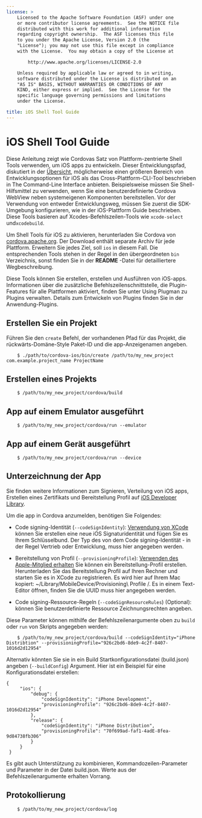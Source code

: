 ```yaml
---
license: >
    Licensed to the Apache Software Foundation (ASF) under one
    or more contributor license agreements.  See the NOTICE file
    distributed with this work for additional information
    regarding copyright ownership.  The ASF licenses this file
    to you under the Apache License, Version 2.0 (the
    "License"); you may not use this file except in compliance
    with the License.  You may obtain a copy of the License at

        http://www.apache.org/licenses/LICENSE-2.0

    Unless required by applicable law or agreed to in writing,
    software distributed under the License is distributed on an
    "AS IS" BASIS, WITHOUT WARRANTIES OR CONDITIONS OF ANY
    KIND, either express or implied.  See the License for the
    specific language governing permissions and limitations
    under the License.

title: iOS Shell Tool Guide
---
```


# iOS Shell Tool Guide

Diese Anleitung zeigt wie Cordovas Satz von Plattform-zentrierte Shell Tools verwenden, um iOS apps zu entwickeln. Dieser Entwicklungspfad, diskutiert in der [Übersicht](../../overview/index.html), möglicherweise einen größeren Bereich von Entwicklungsoptionen für iOS als das Cross-Plattform-CLI-Tool beschrieben in The Command-Line Interface anbieten. Beispielsweise müssen Sie Shell-Hilfsmittel zu verwenden, wenn Sie eine benutzerdefinierte Cordova WebView neben systemeigenen Komponenten bereitstellen. Vor der Verwendung von entweder Entwicklungsweg, müssen Sie zuerst die SDK-Umgebung konfigurieren, wie in der iOS-Plattform Guide beschrieben. Diese Tools basieren auf Xcodes-Befehlszeilen-Tools wie `xcode-select` und`xcodebuild`.

Um Shell Tools für iOS zu aktivieren, herunterladen Sie Cordova von [cordova.apache.org][1]. Der Download enthält separate Archiv für jede Plattform. Erweitern Sie jedes Ziel, soll `ios` in diesem Fall. Die entsprechenden Tools stehen in der Regel in den übergeordneten `bin` Verzeichnis, sonst finden Sie in der **README** -Datei für detailliertere Wegbeschreibung.

 [1]: http://cordova.apache.org

Diese Tools können Sie erstellen, erstellen und Ausführen von iOS-apps. Informationen über die zusätzliche Befehlszeilenschnittstelle, die Plugin-Features für alle Plattformen aktiviert, finden Sie unter Using Plugman zu Plugins verwalten. Details zum Entwickeln von Plugins finden Sie in der Anwendung-Plugins.

## Erstellen Sie ein Projekt

Führen Sie den `create` Befehl, der vorhandenen Pfad für das Projekt, die rückwärts-Domäne-Style Paket-ID und die app-Anzeigenamen angeben.

        $ ./path/to/cordova-ios/bin/create /path/to/my_new_project com.example.project_name ProjectName
    

## Erstellen eines Projekts

        $ /path/to/my_new_project/cordova/build
    

## App auf einem Emulator ausgeführt

        $ /path/to/my_new_project/cordova/run --emulator
    

## App auf einem Gerät ausgeführt

        $ /path/to/my_new_project/cordova/run --device
    

## Unterzeichnung der App

Sie finden weitere Informationen zum Signieren, Verteilung von iOS apps, Erstellen eines Zertifikats und Bereitstellung Profil auf [iOS Developer Library][2].

 [2]: https://developer.apple.com/library/ios/documentation/IDEs/Conceptual/AppDistributionGuide/ConfiguringYourApp/ConfiguringYourApp.html

Um die app in Cordova anzumelden, benötigen Sie Folgendes:

*   Code signing-Identität (`--codeSignIdentity`): [Verwendung von XCode][3] können Sie erstellen eine neue iOS Signaturidentität und fügen Sie es Ihrem Schlüsselbund. Der Typ des von dem Code signing-Identität - in der Regel Vertrieb oder Entwicklung, muss hier angegeben werden.

*   Bereitstellung von Profil (`--provisioningProfile`): [Verwenden des Apple-Mitglied erhalten][4] Sie können ein Bereitstellung-Profil erstellen. Herunterladen Sie das Bereitstellung Profil auf Ihren Rechner und starten Sie es in XCode zu registrieren. Es wird hier auf Ihrem Mac kopiert: ~/Library/MobileDevice/Provisioning\ Profile /. Es in einem Text-Editor öffnen, finden Sie die UUID muss hier angegeben werden.

*   Code signing-Ressource-Regeln (`--codeSignResourceRules`) (Optional): können Sie benutzerdefinierte Ressource Zeichnungsrechten angeben.

 [3]: https://developer.apple.com/library/ios/documentation/IDEs/Conceptual/AppDistributionGuide/MaintainingCertificates/MaintainingCertificates.html#//apple_ref/doc/uid/TP40012582-CH31-SW6
 [4]: https://developer.apple.com/library/ios/documentation/IDEs/Conceptual/AppDistributionGuide/MaintainingProfiles/MaintainingProfiles.html#//apple_ref/doc/uid/TP40012582-CH30-SW61

Diese Parameter können mithilfe der Befehlszeilenargumente oben zu `build` oder `run` von Skripts angegeben werden:

        $ /path/to/my_new_project/cordova/build --codeSignIdentity="iPhone Distribtion" --provisioningProfile="926c2bd6-8de9-4c2f-8407-1016d2d12954" 
    

Alternativ könnten Sie sie in ein Build Startkonfigurationsdatei (build.json) angeben (`--buildConfig`) Argument. Hier ist ein Beispiel für eine Konfigurationsdatei erstellen:

    {
         "ios": {
             "debug": {
                 "codeSignIdentity": "iPhone Development",
                 "provisioningProfile": "926c2bd6-8de9-4c2f-8407-1016d2d12954"
             },
             "release": {
                 "codeSignIdentity": "iPhone Distribution",
                 "provisioningProfile": "70f699ad-faf1-4adE-8fea-9d84738fb306"
             }
         }
     }
    

Es gibt auch Unterstützung zu kombinieren, Kommandozeilen-Parameter und Parameter in der Datei build.json. Werte aus der Befehlszeilenargumente erhalten Vorrang.

## Protokollierung

        $ /path/to/my_new_project/cordova/log
